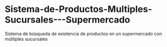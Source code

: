 Sistema-de-Productos-Multiples-Sucursales---Supermercado
========================================================

Sistema de búsqueda de existencia de productos en un supermercado con múltiples sucursales
